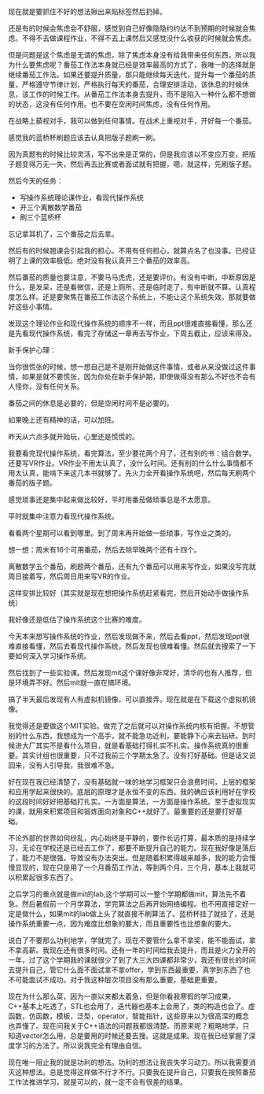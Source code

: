 现在就是要抓住不好的想法揪出来贴标签然后扔掉。

还是有的时候会焦虑会不舒服，感觉到自己好像隐隐约约达不到预期的时候就会焦虑。不得不去做课程作业，不得不去上课然后又感觉没什么收获的时候就会焦虑。

但是问题是这个焦虑是无谓的焦虑，除了焦虑本身没有给我带来任何东西，所以我为什么要焦虑呢？番茄工作法本身就已经是效率最高的方式了，我唯一的选择就是继续番茄工作法。如果还要提升质量，那只能继续每天迭代，提升每一个番茄的质量，严格遵守节律计划，严格执行每天的番茄，合理安排活动，该休息的时候休息，该工作的时候工作。从番茄工作法本身去提升，而不是陷入一种什么都不想做的状态，这没有任何作用。也不要在空闲时间焦虑，没有任何作用。

在战略上藐视对手，我可以做到任何事情。在战术上重视对手，开好每一个番茄。

感觉我的蓝桥杯刷题应该去认真把版子题刷一刷。

因为真题有的时候比较灵活，写不出来是正常的，但是我应该以不变应万变，把版子题变得万无一失，然后再去比赛或者面试就有把握，嗯，就这样，先刷版子题。

然后今天的任务：

- 写操作系统理论课作业，看现代操作系统
- 开三个离散数学番茄
- 刷三个蓝桥杯

忘记拿耳机了，三个番茄之后去拿。

然后有的时候翘课会引起我的担心。不用有任何担心，就算点名了也没事。已经证明了上课的效率极低。绝对没有我认真开三个番茄的效率高。

然后番茄的质量也要注意，不要马马虎虎，还是要评价。有没有中断，中断原因是什么，是发呆，还是看微信，还是上厕所，还是临时走了，有中断就不算。认真程度怎么样。还是要聚焦在番茄工作法这个系统上，不能让这个系统失效。那就要做好这些小事情。



发现这个理论作业和现代操作系统的顺序不一样，而且ppt很难直接看懂，那么还是先看现代操作系统，看完了存储这一章再去写作业，下周五截止，应该来得及。

新手保护心理：

当你很慌张的时候，想一想自己是不是刚开始做这件事情，或者从来没做过这件事情，如果是就不要慌张，因为你处在新手保护期，即使做得没有那么不好也不会有人怪你，没有任何关系。

番茄之间的休息是必要的，但是空闲时间不是必要的。

如果晚上还有精神的话，可以加班。

昨天从六点多就开始玩，心里还是慌慌的。

我要看完现代操作系统，看完算法，至少要花两个月了，还有别的书：组合数学。还要写VR作业。VR作业不用太认真了，没什么时间。还有别的什么什么事情都不用太认真，能啃下来这几本书就够了。先火力全开看操作系统吧，然后每天刷两个番茄的版子题。

感觉琐事还是集中起来做比较好，平时用番茄做琐事总是不太愿意。

平时就集中注意力看现代操作系统。

看看两个星期可以看到哪里。到了周末再开始做一些琐事，写作业之类的。

想一想：周末有16个可用番茄，然后去除早晚两个还有十四个。

离散数学五个番茄，刷题两个番茄，还有九个番茄可以用来写作业，如果没写完就周日接着写，然后周日用来写VR的作业。

这样安排比较好（其实就是现在想把操作系统赶紧看完，然后开始动手做操作系统）





我好像还是低估了操作系统这个比赛的难度。

今天本来想写操作系统的作业，然后发现做不来，然后去看ppt，然后发现ppt很难直接看懂，然后去看现代操作系统，然后发现也很难看懂。然后就去搜索了一下要如何深入学习操作系统。

然后找到了一些实验课。然后发现mit这个课好像非常好，清华的也有人推荐，但是环境弄不好。然后mit就一直在搞环境。

搞了半天最后发现有人有虚拟机镜像，可以直接弄。现在就是在下载这个虚拟机镜像。

我觉得还是要做这个MIT实验。做完了之后就可以对操作系统内核有把握。不想管别的什么东西，我想成为一个高手，就不能急功近利，要能静下心来去钻研。到时候进大厂其实不是看什么项目，就是看基础打得扎实不扎实。操作系统真的很重要。其实计组也很重要，只不过我前三个学期太急了。没有打好基础。但是话又说回来，没有人引导我，我很难不急。

好在现在我已经清楚了，没有基础就一味的地学习框架只会浪费时间，上层的框架和应用学起来很快的。底层的原理才是永恒不变的东西。我的确应该利用好在学校的这段时间好好把基础打扎实。一方面是算法，一方面是操作系统。至于虚拟现实的课，就用来积累项目和锻炼面向对象和C++就好了。最重要的还是要打好基础。

不论外部的世界如何纷乱，内心始终是平静的，要作长远打算，最本质的是持续学习，无论在学校还是已经去工作了，都要不断提升自己的能力。现在我好像是落后了，能力不是很强，导致没有办法突出。但是随着积累得越来越多，我的能力会慢慢显现的，现在只是用了一个月番茄工作法，等到两个月，三个月，基本上我就可以积累起很多东西了。

之后学习的重点就是做mit的lab,这个学期可以一整个学期都做mit，算法先不着急。然后暑假前一个月学算法，学完算法之后再开始网络编程。也不用直接定好一定是做什么，如果mit的lab做上头了就直接不刷算法了。蓝桥杯挂了就挂了，还是操作系统重要一点，因为难度比想象的要大，而且重要性也比想象的要大。

说白了不要那么功利地学，学就完了。现在不要管什么拿不拿奖，能不能面试，拿不拿高薪。我现在还有很多时间。还有一年的时间给我去提升，而且是火力全开的一年，过了这个学期我的课就很少了到了大三大四课都非常少，我还有很长的时间去提升自己，管它什么面不面试拿不拿offer，学到东西最重要，真学到东西了也不可能面试不成功。对于我这种层次项目没有那么重要，基础更重要。

现在为什么那么菜，因为一直以来都太着急，但是你看我寒假的学习成果，C++基本上吃透了，STL也会用了，迭代器也基本上会用了，类的构造也会了。虚函数，仿函数，模板，泛型，operator，智能指针，这些原来以为很高深的概念也弄懂了。现在问我关于C++语法的问题我都很清楚。而原来呢？粗略地学，只知道vector怎么用，总是要用的时候还要去搜。这就是成果。现在我已经掌握了深度学习的方法了。所以说我完全有理由自信。

现在唯一阻止我的就是功利的想法。功利的想法让我丧失学习动力。所以我需要消灭这种想法。总是觉得这样做不行才不行。只要我在提升自己，只要我在按照番茄工作法推进学习，就是可以的，就一定不会有很差的结果。